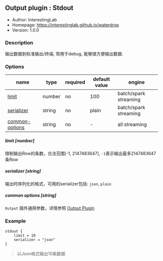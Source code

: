 ## Output plugin : Stdout

* Author: InterestingLab
* Homepage: https://interestinglab.github.io/waterdrop
* Version: 1.0.0

### Description

输出数据到标准输出/终端, 常用于debug, 能够很方便输出数据.

### Options

| name | type | required | default value | engine |
| --- | --- | --- | --- | --- |
| [limit](#limit-number) | number | no | 100 | batch/spark streaming |
| [serializer](#serializer-string) | string | no | plain | batch/spark streaming |
| [common-options](#common-options-string)| string | no | - | all streaming |

##### limit [number]

限制输出Row的条数，合法范围[-1, 2147483647], `-1`表示输出最多2147483647条Row

##### serializer [string]

输出时序列化的格式，可用的serializer包括: `json`, `plain`

##### common options [string]

`Output` 插件通用参数，详情参照 [Output Plugin](/zh-cn/v1/configuration/output-plugin)


### Example

```
stdout {
    limit = 10
    serializer = "json"
}
```

> 以Json格式输出10条数据
